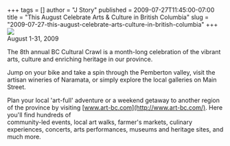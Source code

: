 +++
tags = []
author = "J Story"
published = 2009-07-27T11:45:00-07:00
title = "This August Celebrate Arts & Culture in British Columbia"
slug = "2009-07-27-this-august-celebrate-arts-culture-in-british-columbia"
+++
[![](/img/blog/thumbnails/2009-07-27-this-august-celebrate-arts-culture-in-british-columbia-2009LO%7E1.JPG)](/img/blog/2009-07-27-this-august-celebrate-arts-culture-in-british-columbia-2009LO%7E1.JPG)  
August 1-31, 2009  
  
The 8th annual BC Cultural Crawl is a month-long celebration of the
vibrant  
arts, culture and enriching heritage in our province.  
  
Jump on your bike and take a spin through the Pemberton valley, visit
the  
artisan wineries of Naramata, or simply explore the local galleries on
Main  
Street.  
  
Plan your local 'art-full' adventure or a weekend getaway to another
region  
of the province by visiting [www.art-bc.com](http://www.art-bc.com/).
Here you'll find hundreds of  
community-led events, local art walks, farmer's markets, culinary  
experiences, concerts, arts performances, museums and heritage sites,
and  
much more.
